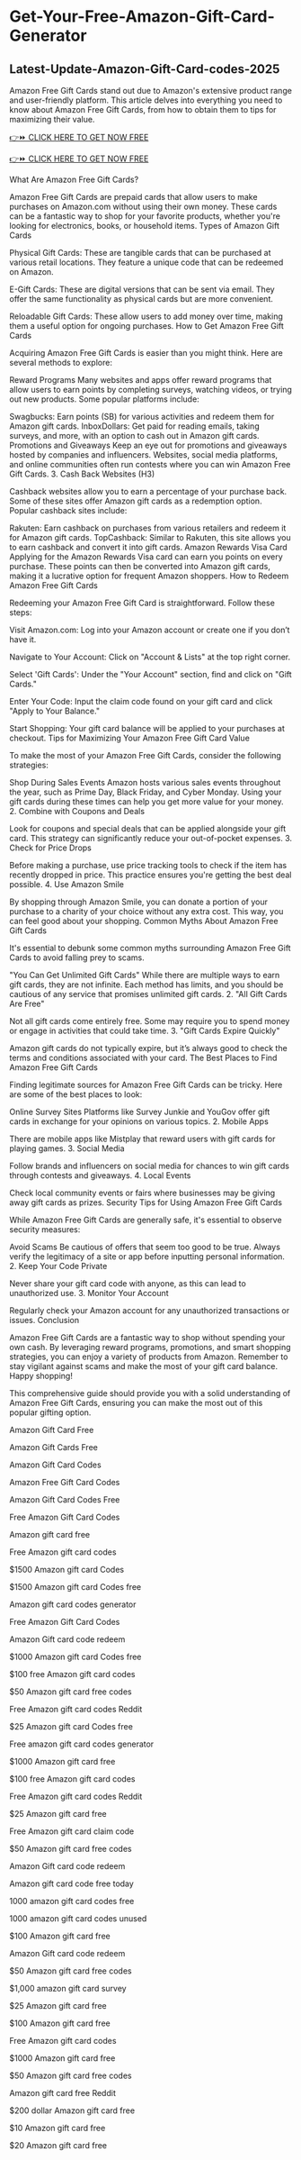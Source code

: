 # Get-Your-Free-Amazon-Gift-Card-Generator
Latest-Update-Amazon-Gift-Card-codes-2025
-
Amazon Free Gift Cards stand out due to Amazon's extensive product range and user-friendly platform. This article delves into everything you need to know about Amazon Free Gift Cards, from how to obtain them to tips for maximizing their value.

[👉⏩ CLICK HERE TO GET NOW FREE](https://www.aeroned.com/getmedia/dc0efdac-0d06-4720-b9a8-24b75b714858/allgiftcardsrubel.html.aspx)

[👉⏩ CLICK HERE TO GET NOW FREE](https://www.aeroned.com/getmedia/dc0efdac-0d06-4720-b9a8-24b75b714858/allgiftcardsrubel.html.aspx)

What Are Amazon Free Gift Cards?

Amazon Free Gift Cards are prepaid cards that allow users to make purchases on Amazon.com without using their own money. These cards can be a fantastic way to shop for your favorite products, whether you're looking for electronics, books, or household items. Types of Amazon Gift Cards

Physical Gift Cards: These are tangible cards that can be purchased at various retail locations. They feature a unique code that can be redeemed on Amazon.

E-Gift Cards: These are digital versions that can be sent via email. They offer the same functionality as physical cards but are more convenient.

Reloadable Gift Cards: These allow users to add money over time, making them a useful option for ongoing purchases. How to Get Amazon Free Gift Cards

Acquiring Amazon Free Gift Cards is easier than you might think. Here are several methods to explore:

Reward Programs Many websites and apps offer reward programs that allow users to earn points by completing surveys, watching videos, or trying out new products. Some popular platforms include:

Swagbucks: Earn points (SB) for various activities and redeem them for Amazon gift cards. InboxDollars: Get paid for reading emails, taking surveys, and more, with an option to cash out in Amazon gift cards. Promotions and Giveaways Keep an eye out for promotions and giveaways hosted by companies and influencers. Websites, social media platforms, and online communities often run contests where you can win Amazon Free Gift Cards. 3. Cash Back Websites (H3)

Cashback websites allow you to earn a percentage of your purchase back. Some of these sites offer Amazon gift cards as a redemption option. Popular cashback sites include:

Rakuten: Earn cashback on purchases from various retailers and redeem it for Amazon gift cards. TopCashback: Similar to Rakuten, this site allows you to earn cashback and convert it into gift cards. Amazon Rewards Visa Card Applying for the Amazon Rewards Visa card can earn you points on every purchase. These points can then be converted into Amazon gift cards, making it a lucrative option for frequent Amazon shoppers. How to Redeem Amazon Free Gift Cards

Redeeming your Amazon Free Gift Card is straightforward. Follow these steps:

Visit Amazon.com: Log into your Amazon account or create one if you don’t have it.

Navigate to Your Account: Click on "Account & Lists" at the top right corner.

Select 'Gift Cards': Under the "Your Account" section, find and click on "Gift Cards."

Enter Your Code: Input the claim code found on your gift card and click "Apply to Your Balance."

Start Shopping: Your gift card balance will be applied to your purchases at checkout. Tips for Maximizing Your Amazon Free Gift Card Value

To make the most of your Amazon Free Gift Cards, consider the following strategies:

Shop During Sales Events Amazon hosts various sales events throughout the year, such as Prime Day, Black Friday, and Cyber Monday. Using your gift cards during these times can help you get more value for your money. 2. Combine with Coupons and Deals

Look for coupons and special deals that can be applied alongside your gift card. This strategy can significantly reduce your out-of-pocket expenses. 3. Check for Price Drops

Before making a purchase, use price tracking tools to check if the item has recently dropped in price. This practice ensures you're getting the best deal possible. 4. Use Amazon Smile

By shopping through Amazon Smile, you can donate a portion of your purchase to a charity of your choice without any extra cost. This way, you can feel good about your shopping. Common Myths About Amazon Free Gift Cards

It's essential to debunk some common myths surrounding Amazon Free Gift Cards to avoid falling prey to scams.

"You Can Get Unlimited Gift Cards" While there are multiple ways to earn gift cards, they are not infinite. Each method has limits, and you should be cautious of any service that promises unlimited gift cards. 2. "All Gift Cards Are Free"

Not all gift cards come entirely free. Some may require you to spend money or engage in activities that could take time. 3. "Gift Cards Expire Quickly"

Amazon gift cards do not typically expire, but it’s always good to check the terms and conditions associated with your card. The Best Places to Find Amazon Free Gift Cards

Finding legitimate sources for Amazon Free Gift Cards can be tricky. Here are some of the best places to look:

Online Survey Sites Platforms like Survey Junkie and YouGov offer gift cards in exchange for your opinions on various topics. 2. Mobile Apps

There are mobile apps like Mistplay that reward users with gift cards for playing games. 3. Social Media

Follow brands and influencers on social media for chances to win gift cards through contests and giveaways. 4. Local Events

Check local community events or fairs where businesses may be giving away gift cards as prizes. Security Tips for Using Amazon Free Gift Cards

While Amazon Free Gift Cards are generally safe, it's essential to observe security measures:

Avoid Scams Be cautious of offers that seem too good to be true. Always verify the legitimacy of a site or app before inputting personal information. 2. Keep Your Code Private

Never share your gift card code with anyone, as this can lead to unauthorized use. 3. Monitor Your Account

Regularly check your Amazon account for any unauthorized transactions or issues. Conclusion

Amazon Free Gift Cards are a fantastic way to shop without spending your own cash. By leveraging reward programs, promotions, and smart shopping strategies, you can enjoy a variety of products from Amazon. Remember to stay vigilant against scams and make the most of your gift card balance. Happy shopping!

This comprehensive guide should provide you with a solid understanding of Amazon Free Gift Cards, ensuring you can make the most out of this popular gifting option.

Amazon Gift Card Free

Amazon Gift Cards Free

Amazon Gift Card Codes

Amazon Free Gift Card Codes

Amazon Gift Card Codes Free

Free Amazon Gift Card Codes

Amazon gift card free

Free Amazon gift card codes

$1500 Amazon gift card Codes

$1500 Amazon gift card Codes free

Amazon gift card codes generator

Free Amazon Gift Card Codes

Amazon Gift card code redeem

$1000 Amazon gift card Codes free

$100 free Amazon gift card codes

$50 Amazon gift card free codes

Free Amazon gift card codes Reddit

$25 Amazon gift card Codes free

Free amazon gift card codes generator

$1000 Amazon gift card free

$100 free Amazon gift card codes

Free Amazon gift card codes Reddit

$25 Amazon gift card free

Free Amazon gift card claim code

$50 Amazon gift card free codes

Amazon Gift card code redeem

Amazon gift card code free today

1000 amazon gift card codes free

1000 amazon gift card codes unused

$100 Amazon gift card free

Amazon Gift card code redeem

$50 Amazon gift card free codes

$1,000 amazon gift card survey

$25 Amazon gift card free

$100 Amazon gift card free

Free Amazon gift card codes

$1000 Amazon gift card free

$50 Amazon gift card free codes

Amazon gift card free Reddit

$200 dollar Amazon gift card free

$10 Amazon gift card free

$20 Amazon gift card free

